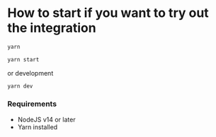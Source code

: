 
# How to start if you want to try out the integration

```bash
yarn
```

```bash
yarn start
```

or development

```bash
yarn dev
```

### Requirements

- NodeJS v14 or later
- Yarn installed
